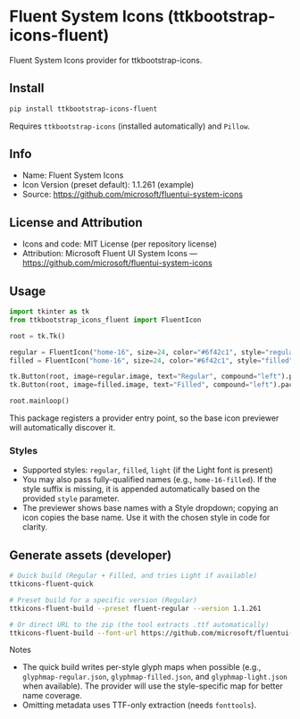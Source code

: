 # Fluent System Icons (ttkbootstrap-icons-fluent)

Fluent System Icons provider for ttkbootstrap-icons.

## Install

```bash
pip install ttkbootstrap-icons-fluent
```

Requires `ttkbootstrap-icons` (installed automatically) and `Pillow`.

## Info

- Name: Fluent System Icons
- Icon Version (preset default): 1.1.261 (example)
- Source: https://github.com/microsoft/fluentui-system-icons

## License and Attribution

- Icons and code: MIT License (per repository license)
- Attribution: Microsoft Fluent UI System Icons — https://github.com/microsoft/fluentui-system-icons

## Usage

```python
import tkinter as tk
from ttkbootstrap_icons_fluent import FluentIcon

root = tk.Tk()

regular = FluentIcon("home-16", size=24, color="#6f42c1", style="regular")
filled = FluentIcon("home-16", size=24, color="#6f42c1", style="filled")

tk.Button(root, image=regular.image, text="Regular", compound="left").pack()
tk.Button(root, image=filled.image, text="Filled", compound="left").pack()

root.mainloop()
```

This package registers a provider entry point, so the base icon previewer will automatically discover it.

### Styles

- Supported styles: `regular`, `filled`, `light` (if the Light font is present)
- You may also pass fully-qualified names (e.g., `home-16-filled`). If the style suffix is missing, it is appended automatically based on the provided `style` parameter.
- The previewer shows base names with a Style dropdown; copying an icon copies the base name. Use it with the chosen style in code for clarity.

## Generate assets (developer)

```bash
# Quick build (Regular + Filled, and tries Light if available)
ttkicons-fluent-quick

# Preset build for a specific version (Regular)
ttkicons-fluent-build --preset fluent-regular --version 1.1.261

# Or direct URL to the zip (the tool extracts .ttf automatically)
ttkicons-fluent-build --font-url https://github.com/microsoft/fluentui-system-icons/releases/download/v1.1.261/FluentSystemIcons-Font.zip
```

Notes
- The quick build writes per-style glyph maps when possible (e.g., `glyphmap-regular.json`, `glyphmap-filled.json`, and `glyphmap-light.json` when available). The provider will use the style-specific map for better name coverage.
- Omitting metadata uses TTF-only extraction (needs `fonttools`).
